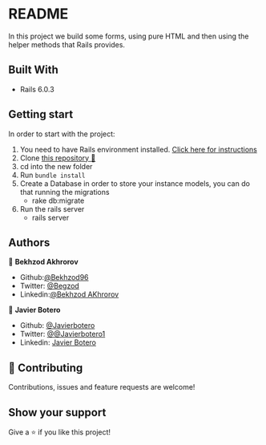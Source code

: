 # README

In this project we build some forms, using pure HTML and then using the helper methods that Rails provides.

## Built With

- Rails 6.0.3

## Getting start

In order to start with the project:

1. You need to have Rails environment installed. [Click here for instructions](https://guides.rubyonrails.org/getting_started.html)
2. Clone [this repository :blue_book:](https://github.com/javierbotero/BareMetalFormsAndHelpers.git)
3. cd into the new folder
4. Run `bundle install`
5. Create a Database in order to store your instance models, you can do that running the migrations
    - rake db:migrate
6. Run the rails server
    - rails server

## Authors

👤 **Bekhzod Akhrorov**

- Github:[@Bekhzod96](https://github.com/Bekhzod96)
- Twitter: [ @Begzod](https://twitter.com/25d47e8987f740b)
- Linkedin:[@Bekhzod AKhrorov](https://www.linkedin.com/in/bekhzod-akhrorov/)


👤 **Javier Botero**

- Github: [@Javierbotero](https://github.com/javierbotero)
- Twitter: [@@Javierbotero1](https://twitter.com/JavierBotero1)
- Linkedin: [Javier Botero](https://www.linkedin.com/in/javierboterodev/)


## 🤝 Contributing

Contributions, issues and feature requests are welcome!

## Show your support

Give a ⭐️ if you like this project!
